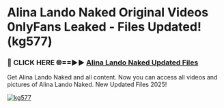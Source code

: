 # Alina Lando Naked Original Videos 0nlyFans Leaked - Files Updated! (kg577)

<h3>🔴 CLICK HERE 🌐==►► <a href="https://tinyurl.com/up5wt9bj" rel="nofollow">Alina Lando Naked Updated Files</a></h3>

Get Alina Lando Naked and all content. Now you can access all videos and pictures of Alina Lando Naked. New Updated Files 2025!

[![kg577](https://i.imgur.com/ABiUzMV.gif)](https://tinyurl.com/up5wt9bj)
